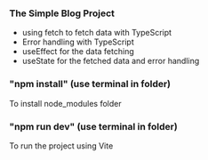### The Simple Blog Project

* using fetch to fetch data with TypeScript
* Error handling with TypeScript
* useEffect for the data fetching
* useState for the fetched data and error handling


### "npm install" (use terminal in folder)

To install node_modules folder 

### "npm run dev" (use terminal in folder)
To run the project using Vite
